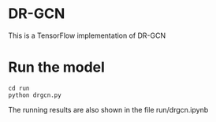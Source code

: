 # DR-GCN
This is a TensorFlow implementation of DR-GCN

# Run the model
```
cd run
python drgcn.py
```

The running results are also shown in the file run/drgcn.ipynb


